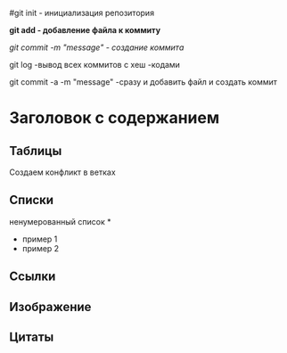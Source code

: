 #git init - инициализация репозитория 



**git add - добавление файла к коммиту**


*git commit -m "messаge"   - создание коммита*

git log -вывод всех коммитов с хеш -кодами 


git commit -a -m "message"    -сразу и добавить файл  и создать коммит 

# Заголовок с содержанием 

## Таблицы 
  
  
  Создаем конфликт в ветках
  
## Списки
ненумерованный список *

* пример 1
* пример 2

## Ссылки

## Изображение 

## Цитаты

